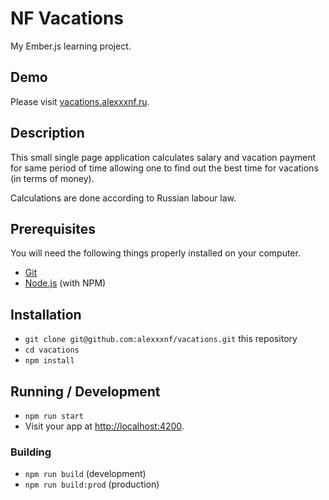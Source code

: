 # NF Vacations
My Ember.js learning project.

## Demo
Please visit [vacations.alexxxnf.ru](http://vacations.alexxxnf.ru/).

## Description
This small single page application calculates salary and vacation payment for same period of time
allowing one to find out the best time for vacations (in terms of money).

Calculations are done according to Russian labour law.

## Prerequisites

You will need the following things properly installed on your computer.

* [Git](https://git-scm.com/)
* [Node.js](https://nodejs.org/) (with NPM)

## Installation

* `git clone git@github.com:alexxxnf/vacations.git` this repository
* `cd vacations`
* `npm install`

## Running / Development

* `npm run start`
* Visit your app at [http://localhost:4200](http://localhost:4200).

### Building

* `npm run build` (development)
* `npm run build:prod` (production)
